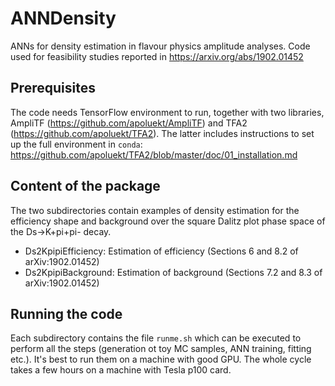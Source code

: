 # ANNDensity
ANNs for density estimation in flavour physics amplitude analyses. Code used for feasibility studies reported in https://arxiv.org/abs/1902.01452

## Prerequisites

The code needs TensorFlow environment to run, together with two libraries, AmpliTF (https://github.com/apoluekt/AmpliTF) and TFA2 (https://github.com/apoluekt/TFA2). The latter includes instructions to set up the full environment in `conda`: 
  https://github.com/apoluekt/TFA2/blob/master/doc/01_installation.md
  
## Content of the package

The two subdirectories contain examples of density estimation for the efficiency shape and background over the square Dalitz plot phase space of the Ds->K+pi+pi- decay. 

* Ds2KpipiEfficiency: Estimation of efficiency (Sections 6 and 8.2 of arXiv:1902.01452)
* Ds2KpipiBackground: Estimation of background (Sections 7.2 and 8.3 of arXiv:1902.01452)

## Running the code

Each subdirectory contains the file `runme.sh` which can be executed to perform all the steps (generation ot toy MC samples, ANN training, fitting etc.). It's best to run them on a machine with good GPU. The whole cycle takes a few hours on a machine with Tesla p100 card. 
